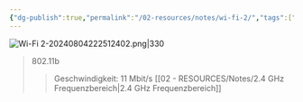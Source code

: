 ```yaml
---
{"dg-publish":true,"permalink":"/02-resources/notes/wi-fi-2/","tags":["netzwerk/wifi"],"updated":"2024-08-04T22:35:16.000+02:00"}
---
```


![Wi-Fi 2-20240804222512402.png|330](/img/user/02%20-%20RESOURCES/Files/IMG/Wi-Fi%202-20240804222512402.png)
>802.11b
>>Geschwindigkeit: 11 Mbit/s
>>[[02 - RESOURCES/Notes/2.4 GHz Frequenzbereich\|2.4 GHz Frequenzbereich]]